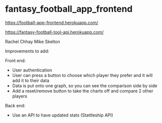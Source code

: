 # fantasy_football_app_frontend

https://football-app-frontend.herokuapp.com/

https://fantasy-football-tool-api.herokuapp.com/

Rachel Chhay
Mike Skelton

Improvements to add:

Front end:
- User authentication
- User can press a button to choose which player they prefer and it will add it to their data
- Data is put onto one graph, so you can see the comparison side by side
- Add a reset/remove button to take the charts off and compare 2 other players

Back end:
- Use an API to have updated stats (Stattleship API)
